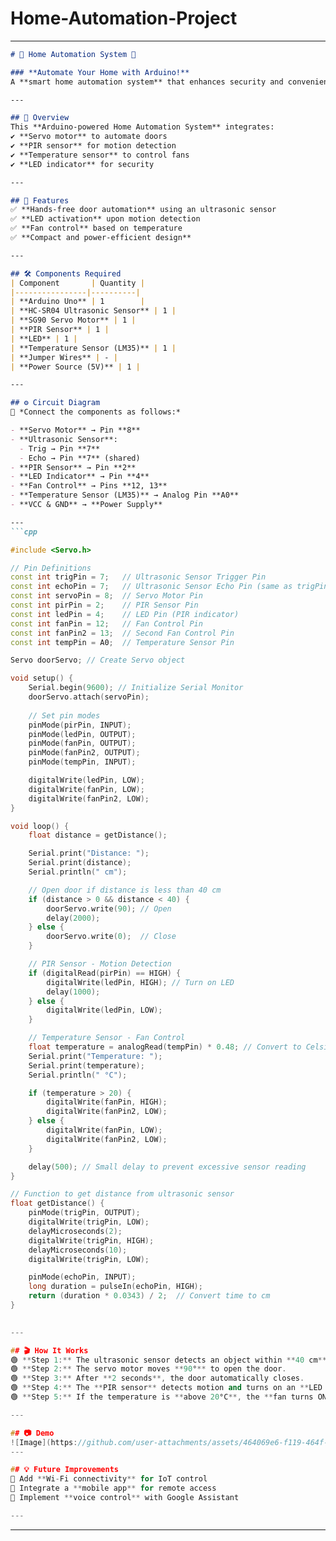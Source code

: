 # Home-Automation-Project  

---

```md
# 🏡 Home Automation System 🌟  

### **Automate Your Home with Arduino!**
A **smart home automation system** that enhances security and convenience.  

---

## 📌 Overview  
This **Arduino-powered Home Automation System** integrates:  
✔️ **Servo motor** to automate doors  
✔️ **PIR sensor** for motion detection  
✔️ **Temperature sensor** to control fans  
✔️ **LED indicator** for security  

---

## 🎯 Features  
✅ **Hands-free door automation** using an ultrasonic sensor  
✅ **LED activation** upon motion detection  
✅ **Fan control** based on temperature  
✅ **Compact and power-efficient design**  

---

## 🛠️ Components Required  
| Component       | Quantity |
|----------------|----------|
| **Arduino Uno** | 1        |
| **HC-SR04 Ultrasonic Sensor** | 1 |
| **SG90 Servo Motor** | 1 |
| **PIR Sensor** | 1 |
| **LED** | 1 |
| **Temperature Sensor (LM35)** | 1 |
| **Jumper Wires** | - |
| **Power Source (5V)** | 1 |

---

## ⚙️ Circuit Diagram  
📌 *Connect the components as follows:*  

- **Servo Motor** → Pin **8**  
- **Ultrasonic Sensor**:  
  - Trig → Pin **7**  
  - Echo → Pin **7** (shared)  
- **PIR Sensor** → Pin **2**  
- **LED Indicator** → Pin **4**  
- **Fan Control** → Pins **12, 13**  
- **Temperature Sensor (LM35)** → Analog Pin **A0**  
- **VCC & GND** → **Power Supply**

---
```cpp

#include <Servo.h>

// Pin Definitions
const int trigPin = 7;   // Ultrasonic Sensor Trigger Pin
const int echoPin = 7;   // Ultrasonic Sensor Echo Pin (same as trigPin)
const int servoPin = 8;  // Servo Motor Pin
const int pirPin = 2;    // PIR Sensor Pin
const int ledPin = 4;    // LED Pin (PIR indicator)
const int fanPin = 12;   // Fan Control Pin
const int fanPin2 = 13;  // Second Fan Control Pin
const int tempPin = A0;  // Temperature Sensor Pin

Servo doorServo; // Create Servo object

void setup() {
    Serial.begin(9600); // Initialize Serial Monitor
    doorServo.attach(servoPin);
    
    // Set pin modes
    pinMode(pirPin, INPUT);
    pinMode(ledPin, OUTPUT);
    pinMode(fanPin, OUTPUT);
    pinMode(fanPin2, OUTPUT);
    pinMode(tempPin, INPUT);

    digitalWrite(ledPin, LOW);
    digitalWrite(fanPin, LOW);
    digitalWrite(fanPin2, LOW);
}

void loop() {
    float distance = getDistance();

    Serial.print("Distance: ");
    Serial.print(distance);
    Serial.println(" cm");

    // Open door if distance is less than 40 cm
    if (distance > 0 && distance < 40) {
        doorServo.write(90); // Open
        delay(2000);
    } else {
        doorServo.write(0);  // Close
    }

    // PIR Sensor - Motion Detection
    if (digitalRead(pirPin) == HIGH) {
        digitalWrite(ledPin, HIGH); // Turn on LED
        delay(1000);
    } else {
        digitalWrite(ledPin, LOW);
    }

    // Temperature Sensor - Fan Control
    float temperature = analogRead(tempPin) * 0.48; // Convert to Celsius
    Serial.print("Temperature: ");
    Serial.print(temperature);
    Serial.println(" °C");

    if (temperature > 20) {
        digitalWrite(fanPin, HIGH);
        digitalWrite(fanPin2, LOW);
    } else {
        digitalWrite(fanPin, LOW);
        digitalWrite(fanPin2, LOW);
    }

    delay(500); // Small delay to prevent excessive sensor reading
}

// Function to get distance from ultrasonic sensor
float getDistance() {
    pinMode(trigPin, OUTPUT);
    digitalWrite(trigPin, LOW);
    delayMicroseconds(2);
    digitalWrite(trigPin, HIGH);
    delayMicroseconds(10);
    digitalWrite(trigPin, LOW);

    pinMode(echoPin, INPUT);
    long duration = pulseIn(echoPin, HIGH);
    return (duration * 0.0343) / 2;  // Convert time to cm
}
  

---

## 🎬 How It Works  
🟢 **Step 1:** The ultrasonic sensor detects an object within **40 cm**.  
🟢 **Step 2:** The servo motor moves **90°** to open the door.  
🟢 **Step 3:** After **2 seconds**, the door automatically closes.  
🟢 **Step 4:** The **PIR sensor** detects motion and turns on an **LED indicator**.  
🟢 **Step 5:** If the temperature is **above 20°C**, the **fan turns ON** for cooling.  

---

## 📷 Demo  
![Image](https://github.com/user-attachments/assets/464069e6-f119-464f-8a7f-0f5f6b04f3dc)
---

## 💡 Future Improvements  
🔹 Add **Wi-Fi connectivity** for IoT control  
🔹 Integrate a **mobile app** for remote access  
🔹 Implement **voice control** with Google Assistant  

---


```

---

